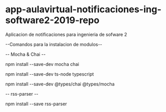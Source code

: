 # app-aulavirtual-notificaciones-ing-software2-2019-repo
Aplicacion de notificaciones para ingenieria de sofware 2

--Comandos para la instalacion de modulos--

-- Mocha & Chai --

npm install --save-dev mocha chai
 
npm install --save-dev ts-node typescript

npm install --save-dev @types/chai @types/mocha

-- rss-parser --

npm install --save rss-parser
